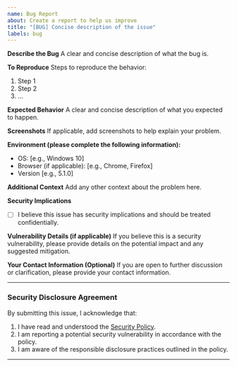 ```yaml
---
name: Bug Report
about: Create a report to help us improve
title: "[BUG] Concise description of the issue"
labels: bug
---
```


**Describe the Bug**
A clear and concise description of what the bug is.

**To Reproduce**
Steps to reproduce the behavior:

1. Step 1
2. Step 2
3. ...

**Expected Behavior**
A clear and concise description of what you expected to happen.

**Screenshots**
If applicable, add screenshots to help explain your problem.

**Environment (please complete the following information):**
- OS: [e.g., Windows 10]
- Browser (if applicable): [e.g., Chrome, Firefox]
- Version [e.g., 5.1.0]

**Additional Context**
Add any other context about the problem here.

**Security Implications**
- [ ] I believe this issue has security implications and should be treated confidentially.

**Vulnerability Details (if applicable)**
If you believe this is a security vulnerability, please provide details on the potential impact and any suggested mitigation.

**Your Contact Information (Optional)**
If you are open to further discussion or clarification, please provide your contact information.

---

### Security Disclosure Agreement

By submitting this issue, I acknowledge that:

1. I have read and understood the [Security Policy](link-to-your-security-policy).
2. I am reporting a potential security vulnerability in accordance with the policy.
3. I am aware of the responsible disclosure practices outlined in the policy.

---

[//]: # "Please do not publicly disclose any security-related issues until they have been addressed by the maintainers. Thank you!"
